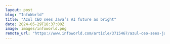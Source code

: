 ```yaml
---
layout: post
blog: "InfoWorld"
title: "Azul CEO sees Java’s AI future as bright"
date: 2024-05-29T18:37:00Z
image: images/infoworld.png
remote_url: "https://www.infoworld.com/article/3715467/azul-ceo-sees-javas-ai-future-as-bright.html#tk.rss_applicationdevelopment"
---
```


